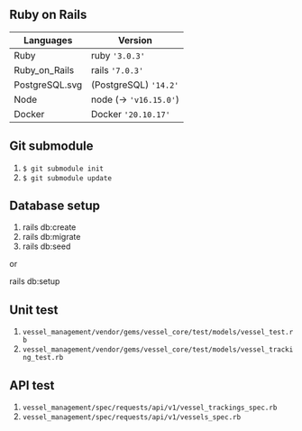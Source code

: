 ## Ruby on Rails

| Languages                                                                                             | Version                |
| ----------------------------------------------------------------------------------------------------- | ---------------------- |
| Ruby                             | ruby `'3.0.3'`         |
| Ruby_on_Rails                    | rails `'7.0.3'`        |
| PostgreSQL.svg                   | (PostgreSQL) `'14.2'`  |
| Node                             | node (-> `'v16.15.0'`) |
| Docker                           | Docker `'20.10.17'`    |

## Git submodule

1. `$ git submodule init`
2. `$ git submodule update`

## Database setup

1. rails db:create
2. rails db:migrate
3. rails db:seed

or

rails db:setup

## Unit test
1. `vessel_management/vendor/gems/vessel_core/test/models/vessel_test.rb`
2. `vessel_management/vendor/gems/vessel_core/test/models/vessel_tracking_test.rb`

## API test
1. `vessel_management/spec/requests/api/v1/vessel_trackings_spec.rb`
2. `vessel_management/spec/requests/api/v1/vessels_spec.rb`